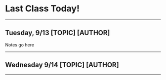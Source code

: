 # Last Class Today!

---

## Tuesday, 9/13 [TOPIC] [AUTHOR]

Notes go here

---

## Wednesday 9/14 [TOPIC] [AUTHOR]

---